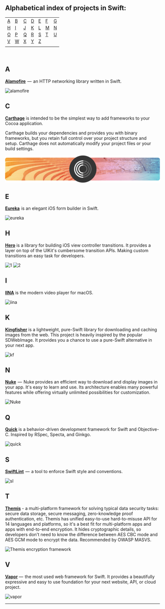 ## Alphabetical index of projects in Swift:

|       |       |       |       |       |       |       |
|---    |---    |---    |---    |---    |---    |    ---|
|[A](#a)|[B](#b)|[C](#c)|[D](#d)|[E](#e)|[F](#f)|[G](#g)|
|[H](#h)|[I](#i)|[J](#j)|[K](#k)|[L](#l)|[M](#m)|[N](#n)|
|[O](#o)|[P](#p)|[Q](#q)|[R](#r)|[S](#s)|[T](#t)|[U](#u)|
|[V](#v)|[W](#w)|[X](#x)|[Y](#y)|[Z](#z)|       |       |
|       |       |       |       |       |       |       |

<br>

## A

[**Alamofire**](https://github.com/Alamofire/Alamofire)  —  an HTTP networking library written in Swift.

![alamofire](https://cdn-images-1.medium.com/max/720/0*43-l81sYoWldjAH6.png)

## C

[**Carthage**](https://github.com/Carthage/Carthage) is intended to be the simplest way to add frameworks to your Cocoa application.

Carthage builds your dependencies and provides you with binary frameworks, but you retain full control over your project structure and setup. Carthage does not automatically modify your project files or your build settings.

![ca](https://raw.githubusercontent.com/Carthage/Carthage/master/Logo/PNG/header.png)

## E

[**Eureka**](https://github.com/xmartlabs/Eureka)  is an elegant iOS form builder in Swift.

![eureka](https://cdn-images-1.medium.com/max/720/0*rGunV2H37sBhlJQG.jpg)

## H

[**Hero**](https://github.com/lkzhao/Hero) is a library for building iOS view controller transitions. It provides a layer on top of the UIKit's cumbersome transition APIs. Making custom transitions an easy task for developers.

![1](https://camo.githubusercontent.com/c33962467b29e6eeae1744ced0147580677cd2f0/68747470733a2f2f63646e2e7261776769742e636f6d2f6c6b7a68616f2f4865726f2f653663373736323966636632656131633962383532366637346432353061326665613638616535632f5265736f75726365732f62617369632e737667)
![2](https://camo.githubusercontent.com/b8c5bbc504da5381fb81f1a2076234ee32c07e40/68747470733a2f2f63646e2e7261776769742e636f6d2f6c6b7a68616f2f4865726f2f623866303130353165396538636530636463386562373838386336643766666132333434643936612f5265736f75726365732f656666656374732e737667)

## I

[**IINA**](https://github.com/lhc70000/iina) is the modern video player for macOS.

![iina](https://raw.githubusercontent.com/lhc70000/iina/develop/iina/Assets.xcassets/AppIcon.appiconset/256-1.png)

## K

[**Kingfisher**](https://github.com/onevcat/Kingfisher) is a lightweight, pure-Swift library for downloading and caching images from the web. This project is heavily inspired by the popular SDWebImage. It provides you a chance to use a pure-Swift alternative in your next app.

![kf](https://cdn-images-1.medium.com/max/720/0*lHU8xnXxXuQOZSAB.png)

## N

[**Nuke**](https://github.com/kean/Nuke)  —  Nuke provides an efficient way to download and display images in your app. It's easy to learn and use. Its architecture enables many powerful features while offering virtually unlimited possibilities for customization.

![Nuke](https://user-images.githubusercontent.com/1567433/114792417-57c1d080-9d56-11eb-8035-dc07cfd7557f.png)

## Q

[**Quick**](https://github.com/Quick/Quick) is a behavior-driven development framework for Swift and Objective-C. Inspired by RSpec, Specta, and Ginkgo.

![quick](https://cdn-images-1.medium.com/max/720/0*ikCHOnueH08gf26M.png)

## S

[**SwiftLint**](https://github.com/realm/SwiftLint)  —  a tool to enforce Swift style and conventions.

![sl](https://cdn-images-1.medium.com/max/720/0*J9saJJAgjFZjMykS.png)

## T

[**Themis**](https://github.com/cossacklabs/themis) - a multi-platform framework for solving typical data security tasks: secure data storage, secure messaging, zero-knowledge proof authentication, etc. Themis has unified easy-to-use hard-to-misuse API for 14 languages and platforms, so it's a best fit for multi-platform apps and apps with end-to-end encryption. It hides cryptographic details, so developers don't need to know the difference between AES CBC mode and AES GCM mode to encrypt the data. Recommended by OWASP MASVS.

![Themis encryption framework](https://raw.githubusercontent.com/wiki/cossacklabs/themis/images/logo.png)

## V

[**Vapor**](https://github.com/vapor/vapor) —  the most used web framework for Swift. It provides a beautifully expressive and easy to use foundation for your next website, API, or cloud project.

![vapor](https://cdn-images-1.medium.com/max/720/0*ARXIYxrCPsWYDGv0.jpg)

---
